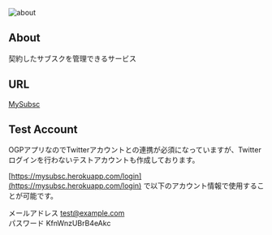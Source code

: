 ![about](https://user-images.githubusercontent.com/48253099/114129047-ba6f3280-9938-11eb-8bc7-f7c5692c3203.png)


## About

契約したサブスクを管理できるサービス

## URL

[MySubsc](https://mysubsc.herokuapp.com)


## Test Account

OGPアプリなのでTwitterアカウントとの連携が必須になっていますが、Twitterログインを行わないテストアカウントも作成しております。

[https://mysubsc.herokuapp.com/login](https://mysubsc.herokuapp.com/login) で以下のアカウント情報で使用することが可能です。

メールアドレス test@example.com  
パスワード KfnWnzUBrB4eAkc
